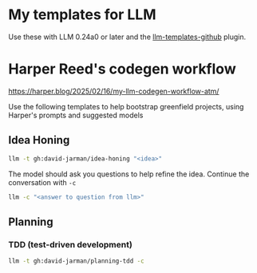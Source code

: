 # My templates for LLM

Use these with LLM 0.24a0 or later and the [llm-templates-github](https://github.com/simonw/llm-templates-github) plugin.

# Harper Reed's codegen workflow

https://harper.blog/2025/02/16/my-llm-codegen-workflow-atm/

Use the following templates to help bootstrap greenfield projects, using Harper's prompts and suggested models

## Idea Honing

```bash
llm -t gh:david-jarman/idea-honing "<idea>"
```

The model should ask you questions to help refine the idea. Continue the conversation with `-c`

```bash
llm -c "<answer to question from llm>"
```

## Planning

### TDD (test-driven development)

```bash
llm -t gh:david-jarman/planning-tdd -c
```
